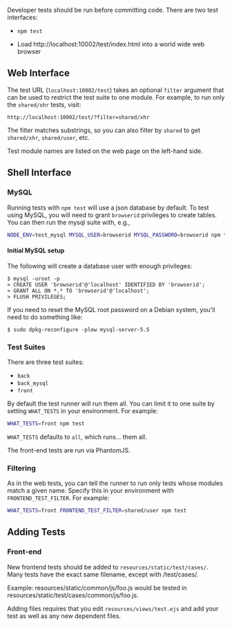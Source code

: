 <!-- This Source Code Form is subject to the terms of the Mozilla Public
   - License, v. 2.0. If a copy of the MPL was not distributed with this
   - file, You can obtain one at http://mozilla.org/MPL/2.0/. -->

Developer tests should be run before committing code. There are two test interfaces:

  - `npm test`

  - Load http://localhost:10002/test/index.html into a world wide web browser

## Web Interface

The test URL (`localhost:10002/test`) takes an optional `filter`
argument that can be used to restrict the test suite to one module.
For example, to run only the `shared/xhr` tests, visit:

```
http://localhost:10002/test/?filter=shared/xhr
```

The filter matches substrings, so you can also filter by `shared` to
get `shared/xhr`, `shared/user`, etc.

Test module names are listed on the web page on the left-hand side.

## Shell Interface

### MySQL

Running tests with `npm test` will use a json database by default.  To
test using MySQL, you will need to grant `browserid` privileges to
create tables.  You can then run the mysql suite with, e.g.,

```sh
NODE_ENV=test_mysql MYSQL_USER=browserid MYSQL_PASSWORD=browserid npm test
```

#### Initial MySQL setup

The following will create a database user with enough privileges:

    $ mysql -uroot -p
    > CREATE USER 'browserid'@'localhost' IDENTIFIED BY 'browserid';
    > GRANT ALL ON *.* TO 'browserid'@'localhost';
    > FLUSH PRIVILEGES;

If you need to reset the MySQL root password on a Debian system, you'll need to do something like:

    $ sudo dpkg-reconfigure -plow mysql-server-5.5

### Test Suites

There are three test suites:

- `back`
- `back_mysql`
- `front`

By default the test runner will run them all. You can limit it to one
suite by setting `WHAT_TESTS` in your environment.  For example:

```sh
WHAT_TESTS=front npm test
```

`WHAT_TESTS` defaults to `all`, which runs... them all.

The front-end tests are run via PhantomJS.

### Filtering

As in the web tests, you can tell the runner to run only tests whose
modules match a given name.  Specify this in your environment with
`FRONTEND_TEST_FILTER`.  For example:

```sh
WHAT_TESTS=front FRONTEND_TEST_FILTER=shared/user npm test
```

## Adding Tests

### Front-end

New frontend tests should be added to `resources/static/test/cases/`.
Many tests have the exact same filename, except with /test/cases/.

Example: resources/static/common/js/foo.js would be tested in 
resources/static/test/cases/common/js/foo.js.

Adding files requires that you edit `resources/views/test.ejs` and add
your test as well as any new dependent files.
